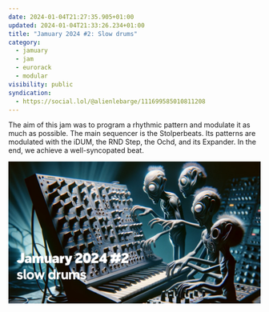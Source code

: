 ```yaml
---
date: 2024-01-04T21:27:35.905+01:00
updated: 2024-01-04T21:33:26.234+01:00
title: "Jamuary 2024 #2: Slow drums"
category:
  - jamuary
  - jam
  - eurorack
  - modular
visibility: public
syndication:
  - https://social.lol/@alienlebarge/111699585010811208
---
```


The aim of this jam was to program a rhythmic pattern and modulate it as much as possible. The main sequencer is the Stolperbeats. Its patterns are modulated with the iDUM, the RND Step, the Ochd, and its Expander. In the end, we achieve a well-syncopated beat.

![Slow drums video thumbnail](video-thumbnail.png "[Slow drums on Vimeo](https://vimeo.com/899917854)")
